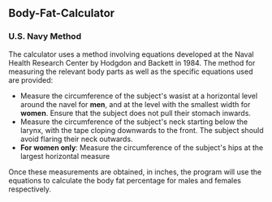 ## Body-Fat-Calculator

### U.S. Navy Method
The calculator uses a method involving equations developed at the Naval Health Research Center by Hodgdon and Backett in 1984. The method for measuring the relevant body parts as well as the specific equations used are provided:

- Measure the circumference of the subject's wasist at a horizontal level around the navel for **men**, and at the level with the smallest width for **women**. Ensure that the subject does not pull their stomach inwards.
- Measure the circumference of the subject's neck starting below the larynx, with the tape cloping downwards to the front. The subject should avoid flaring their neck outwards.
- **For women only**: Measure the circumference of the subject's hips at the largest horizontal measure

Once these measurements are obtained, in inches, the program will use the equations to calculate the body fat percentage for males and females respectively. 
